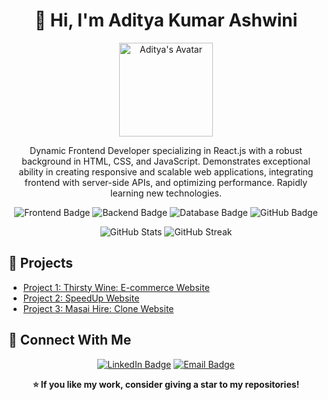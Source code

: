 <!-- Header Section -->
<h1 align="center">👋 Hi, I'm Aditya Kumar Ashwini</h1>
<p align="center">
  <img src="https://your-image-url.com/your-image.png" alt="Aditya's Avatar" width="150">
</p>

<!-- Introduction -->
<p align="center">
 Dynamic Frontend Developer specializing in React.js with a robust background in HTML, CSS, and JavaScript. Demonstrates exceptional ability in creating responsive and scalable web applications, integrating frontend with server-side APIs, and optimizing performance. Rapidly learning new technologies.
</p>

<!-- Badges -->
<p align="center">
  <img src="https://img.shields.io/badge/Frontend-React-blue" alt="Frontend Badge">
  <img src="https://img.shields.io/badge/Backend-Node.js-green" alt="Backend Badge">
  <img src="https://img.shields.io/badge/Database-MySQL-yellow" alt="Database Badge">
  <img src="https://img.shields.io/badge/Version Control-GitHub-black" alt="GitHub Badge">
</p>

<!-- GitHub Stats -->
<p align="center">
  <img src="https://github-readme-stats.vercel.app/api?username=YourGitHubUsername&show_icons=true&theme=radical" alt="GitHub Stats">
  <img src="https://github-readme-streak-stats.herokuapp.com/?user=YourGitHubUsername&theme=radical" alt="GitHub Streak">
</p>

<!-- Projects -->
<h2>🚀 Projects</h2>
<ul>
  <li><a href="https://github.com/Adit704/PayPal-Pioneers_068">Project 1: Thirsty Wine: E-commerce Website</a></li>
  <li><a href="https://github.com/PPavani9178/CW_js">Project 2: SpeedUp Website</a></li>
  <li><a href="https://github.com/ShubhamKhangar089/algorithm-adept-9876">Project 3: Masai Hire: Clone Website</a></li>
</ul>

<!-- Connect With Me -->
<h2>💬 Connect With Me</h2>
<p align="center">
  <a href="https://www.linkedin.com/in/aditya-kumar-ashwini/"><img src="https://img.shields.io/badge/LinkedIn-Connect-blue" alt="LinkedIn Badge"></a>
  <a href="mailto:adityakrashwani@gmail.com"><img src="https://img.shields.io/badge/Email-Send-orange" alt="Email Badge"></a>
</p>

<!-- Footer -->
<p align="center">
  <strong>⭐️ If you like my work, consider giving a star to my repositories!</strong>
</p>

